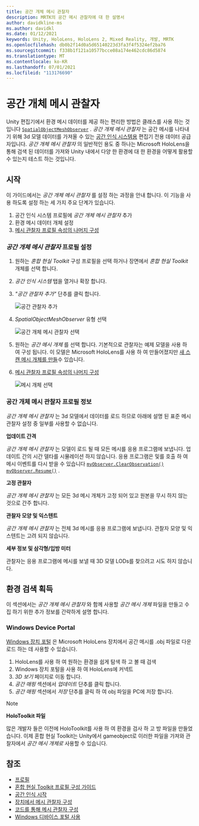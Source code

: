 ```yaml
---
title: 공간 개체 메시 관찰자
description: MRTK의 공간 메시 관찰자에 대 한 설명서
author: davidkline-ms
ms.author: davidkl
ms.date: 01/12/2021
keywords: Unity, HoloLens, HoloLens 2, Mixed Reality, 개발, MRTK
ms.openlocfilehash: db0b2f14d0a5d65140223d3fa3f4f5324ef2ba76
ms.sourcegitcommit: f338b1f121a10577bcce08a174e462cdc86d5874
ms.translationtype: MT
ms.contentlocale: ko-KR
ms.lasthandoff: 07/01/2021
ms.locfileid: "113176690"
---
```

# <a name="spatial-object-mesh-observer"></a>공간 개체 메시 관찰자

Unity 편집기에서 환경 메시 데이터를 제공 하는 편리한 방법은 클래스를 사용 하는 것입니다 [`SpatialObjectMeshObserver`](xref:Microsoft.MixedReality.Toolkit.SpatialObjectMeshObserver.SpatialObjectMeshObserver) . *공간 개체 메시 관찰자* 는 공간 메시를 나타내기 위해 3d 모델 데이터를 가져올 수 있는 [공간 인식 시스템용](spatial-awareness-getting-started.md) 편집기 전용 데이터 공급자입니다. *공간 개체 메시 관찰자* 의 일반적인 용도 중 하나는 Microsoft HoloLens을 통해 검색 된 데이터를 가져와 Unity 내에서 다양 한 환경에 대 한 환경을 어떻게 활용할 수 있는지 테스트 하는 것입니다.

## <a name="getting-started"></a>시작

이 가이드에서는 *공간 개체 메시 관찰자* 를 설정 하는 과정을 안내 합니다. 이 기능을 사용 하도록 설정 하는 세 가지 주요 단계가 있습니다.

1. 공간 인식 시스템 프로필에 *공간 개체 메시 관찰자* 추가
1. 환경 메시 데이터 개체 설정
1. [메시 관찰자 프로필 속성의 나머지 구성](configuring-spatial-awareness-mesh-observer.md)

### <a name="set-up-a-spatial-object-mesh-observer-profile"></a>*공간 개체 메시 관찰자* 프로필 설정

1. 원하는 *혼합 현실 Toolkit* 구성 프로필을 선택 하거나 장면에서 *혼합 현실 Toolkit* 개체를 선택 합니다.
1. *공간 인식 시스템* 탭을 열거나 확장 합니다.
1. *"공간 관찰자 추가"* 단추를 클릭 합니다.

    ![공간 관찰자 추가](../images/spatial-awareness/AddObserver.png)

1. *SpatialObjectMeshObserver* 유형 선택

    ![공간 개체 메시 관찰자 선택](../images/spatial-awareness/SelectObjectObserver.png)

1. 원하는 *공간 메시 개체* 를 선택 합니다. 기본적으로 관찰자는 예제 모델을 사용 하 여 구성 됩니다. 이 모델은 Microsoft HoloLens를 사용 하 여 만들어졌지만 [새 스캔 메시 개체를 만들](#acquiring-environment-scans)수 있습니다.
1. [메시 관찰자 프로필 속성의 나머지 구성](configuring-spatial-awareness-mesh-observer.md)

    ![메시 개체 선택](../images/spatial-awareness/ObjectObserverProfile.png)

### <a name="spatial-object-mesh-observer-profile-notes"></a>공간 개체 메시 관찰자 프로필 정보

*공간 개체 메시 관찰자* 는 3d 모델에서 데이터를 로드 하므로 아래에 설명 된 표준 메시 관찰자 설정 중 일부를 사용할 수 없습니다.

**업데이트 간격**

*공간 개체 메시 관찰자* 는 모델이 로드 될 때 모든 메시를 응용 프로그램에 보냅니다. 업데이트 간의 시간 델타를 시뮬레이션 하지 않습니다. 응용 프로그램은 및를 호출 하 여 메시 이벤트를 다시 받을 수 있습니다 [`myObserver.ClearObservation()`](xref:Microsoft.MixedReality.Toolkit.SpatialAwareness.IMixedRealitySpatialAwarenessObserver.ClearObservations) [`myObserver.Resume()`](xref:Microsoft.MixedReality.Toolkit.SpatialAwareness.IMixedRealitySpatialAwarenessObserver.Resume) .

**고정 관찰자**

*공간 개체 메시 관찰자* 는 모든 3d 메시 개체가 고정 되어 있고 원본을 무시 하지 않는 것으로 간주 합니다.

**관찰자 모양 및 익스텐트**

*공간 개체 메시 관찰자* 는 전체 3d 메시를 응용 프로그램에 보냅니다. 관찰자 모양 및 익스텐트는 고려 되지 않습니다.

**세부 정보 및 삼각형/입방 미터**

관찰자는 응용 프로그램에 메시를 보낼 때 3D 모델 LODs를 찾으려고 시도 하지 않습니다.

## <a name="acquiring-environment-scans"></a>환경 검색 획득

이 섹션에서는 *공간 개체 메시 관찰자* 와 함께 사용할 *공간 메시 개체* 파일을 만들고 수집 하기 위한 추가 정보를 간략하게 설명 합니다.

### <a name="windows-device-portal"></a>Windows Device Portal

[Windows 장치 포털](/windows/mixed-reality/using-the-windows-device-portal) 은 Microsoft HoloLens 장치에서 공간 메시를 .obj 파일로 다운로드 하는 데 사용할 수 있습니다.

1. HoloLens를 사용 하 여 원하는 환경을 쉽게 탐색 하 고 볼 때 검색
1. Windows 장치 포털을 사용 하 여 HoloLens에 커넥트
1. *3D 보기* 페이지로 이동 합니다.
1. *공간 매핑* 섹션에서 *업데이트* 단추를 클릭 합니다.
1. *공간 매핑* 섹션에서 *저장* 단추를 클릭 하 여 obj 파일을 PC에 저장 합니다.

> [!NOTE]
> **HoloToolkit 파일**
>
> 많은 개발자 들은 이전에 HoloToolkit를 사용 하 여 환경을 검사 하 고 방 파일을 만들었습니다. 이제 혼합 현실 Toolkit는 Unity에서 gameobject로 이러한 파일을 가져와 관찰자에서 *공간 메시 개체로* 사용할 수 있습니다.

## <a name="see-also"></a>참조

- [프로필](../profiles/profiles.md)
- [혼합 현실 Toolkit 프로필 구성 가이드](../../configuration/mixed-reality-configuration-guide.md)
- [공간 인식 시작](spatial-awareness-getting-started.md)
- [장치에서 메시 관찰자 구성](configuring-spatial-awareness-mesh-observer.md)
- [코드를 통해 메시 관찰자 구성](usage-guide.md)
- [Windows 디바이스 포털 사용](/windows/mixed-reality/using-the-windows-device-portal)
